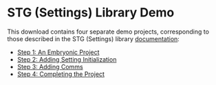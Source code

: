 # STG (Settings) Library Demo

This download contains four separate demo projects, corresponding to those described in the STG (Settings) library [documentation](http://docs.tibbo.com/taiko/lib_stg.htm):

- [Step 1: An Embryonic Project](http://docs.tibbo.com/taiko/lib_stg_code_example_embryo.htm)
- [Step 2: Adding Setting Initialization](http://docs.tibbo.com/taiko/lib_stg_code_add_init.htm)
- [Step 3: Adding Comms](http://docs.tibbo.com/taiko/lib_stg_code_add_comms.htm)
- [Step 4: Completing the Project](http://docs.tibbo.com/taiko/lib_stg_code_completing.htm)

